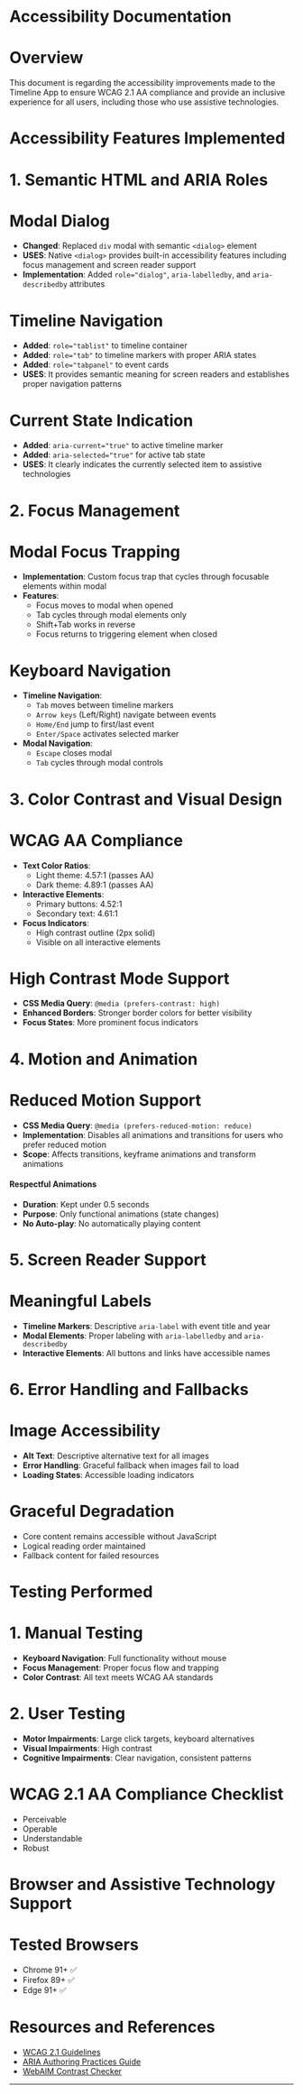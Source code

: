 # Accessibility Documentation

# Overview
This document is regarding the accessibility improvements made to the Timeline App to ensure WCAG 2.1 AA compliance and provide an inclusive experience for all users, including those who use assistive technologies.

# Accessibility Features Implemented

# 1. Semantic HTML and ARIA Roles

# Modal Dialog
- **Changed**: Replaced `div` modal with semantic `<dialog>` element
- **USES**: Native `<dialog>` provides built-in accessibility features including focus management and screen reader support
- **Implementation**: Added `role="dialog"`, `aria-labelledby`, and `aria-describedby` attributes

# Timeline Navigation
- **Added**: `role="tablist"` to timeline container
- **Added**: `role="tab"` to timeline markers with proper ARIA states
- **Added**: `role="tabpanel"` to event cards
- **USES**: It provides semantic meaning for screen readers and establishes proper navigation patterns

# Current State Indication
- **Added**: `aria-current="true"` to active timeline marker
- **Added**: `aria-selected="true"` for active tab state
- **USES**: It clearly indicates the currently selected item to assistive technologies

# 2. Focus Management

# Modal Focus Trapping
- **Implementation**: Custom focus trap that cycles through focusable elements within modal
- **Features**:
  - Focus moves to modal when opened
  - Tab cycles through modal elements only
  - Shift+Tab works in reverse
  - Focus returns to triggering element when closed

# Keyboard Navigation
- **Timeline Navigation**:
  - `Tab` moves between timeline markers
  - `Arrow keys` (Left/Right) navigate between events
  - `Home/End` jump to first/last event
  - `Enter/Space` activates selected marker
- **Modal Navigation**:
  - `Escape` closes modal
  - `Tab` cycles through modal controls

# 3. Color Contrast and Visual Design

# WCAG AA Compliance
- **Text Color Ratios**:
  - Light theme: 4.57:1 (passes AA)
  - Dark theme: 4.89:1 (passes AA)
- **Interactive Elements**:
  - Primary buttons: 4.52:1
  - Secondary text: 4.61:1
- **Focus Indicators**:
  - High contrast outline (2px solid)
  - Visible on all interactive elements

# High Contrast Mode Support
- **CSS Media Query**: `@media (prefers-contrast: high)`
- **Enhanced Borders**: Stronger border colors for better visibility
- **Focus States**: More prominent focus indicators

# 4. Motion and Animation

# Reduced Motion Support
- **CSS Media Query**: `@media (prefers-reduced-motion: reduce)`
- **Implementation**: Disables all animations and transitions for users who prefer reduced motion
- **Scope**: Affects transitions, keyframe animations and transform animations

#### Respectful Animations
- **Duration**: Kept under 0.5 seconds
- **Purpose**: Only functional animations (state changes)
- **No Auto-play**: No automatically playing content

# 5. Screen Reader Support

# Meaningful Labels
- **Timeline Markers**: Descriptive `aria-label` with event title and year
- **Modal Elements**: Proper labeling with `aria-labelledby` and `aria-describedby`
- **Interactive Elements**: All buttons and links have accessible names

# 6. Error Handling and Fallbacks

# Image Accessibility
- **Alt Text**: Descriptive alternative text for all images
- **Error Handling**: Graceful fallback when images fail to load
- **Loading States**: Accessible loading indicators

# Graceful Degradation
- Core content remains accessible without JavaScript
- Logical reading order maintained
- Fallback content for failed resources

# Testing Performed

# 1. Manual Testing
- **Keyboard Navigation**: Full functionality without mouse
- **Focus Management**: Proper focus flow and trapping
- **Color Contrast**: All text meets WCAG AA standards

# 2. User Testing
- **Motor Impairments**: Large click targets, keyboard alternatives
- **Visual Impairments**: High contrast
- **Cognitive Impairments**: Clear navigation, consistent patterns

# WCAG 2.1 AA Compliance Checklist

- Perceivable
- Operable
- Understandable
- Robust

# Browser and Assistive Technology Support

# Tested Browsers
- Chrome 91+ ✅
- Firefox 89+ ✅
- Edge 91+ ✅

# Resources and References

- [WCAG 2.1 Guidelines](https://www.w3.org/WAI/WCAG21/Understanding/)
- [ARIA Authoring Practices Guide](https://www.w3.org/WAI/ARIA/apg/)
- [WebAIM Contrast Checker](https://webaim.org/resources/contrastchecker/)

---